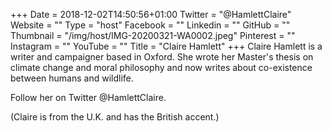 +++
Date = 2018-12-02T14:50:56+01:00
Twitter = "@HamlettClaire"
Website = ""
Type = "host"
Facebook = ""
Linkedin = ""
GitHub = ""
Thumbnail = "/img/host/IMG-20200321-WA0002.jpeg"
Pinterest = ""
Instagram = ""
YouTube = ""
Title = "Claire Hamlett"
+++
Claire Hamlett is a writer and campaigner based in Oxford. She wrote her Master's thesis on climate change and moral philosophy and now writes about co-existence between humans and wildlife. 

Follow her on Twitter @HamlettClaire.

(Claire is from the U.K. and has the British accent.)
